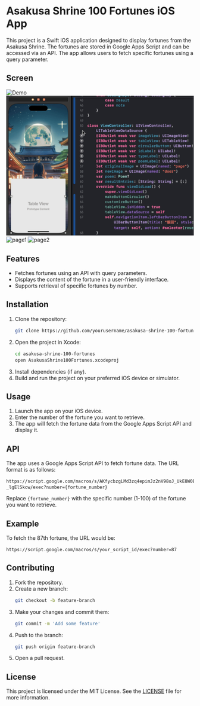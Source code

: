 # Asakusa Shrine 100 Fortunes iOS App

This project is a Swift iOS application designed to display fortunes from the Asakusa Shrine. The fortunes are stored in Google Apps Script and can be accessed via an API. The app allows users to fetch specific fortunes using a query parameter.

## Screen

![Demo](./screenshot/ScreenRecording.gif)
![outlet](./screenshot/outlet.gif)
![page1](./screenshot/IMG_1420.PNG)
![page2](./screenshot/IMG_1421.PNG)

## Features

- Fetches fortunes using an API with query parameters.
- Displays the content of the fortune in a user-friendly interface.
- Supports retrieval of specific fortunes by number.

## Installation

1. Clone the repository:
   ```bash
   git clone https://github.com/yourusername/asakusa-shrine-100-fortunes.git
   ```
2. Open the project in Xcode:
   ```bash
   cd asakusa-shrine-100-fortunes
   open AsakusaShrine100Fortunes.xcodeproj
   ```
3. Install dependencies (if any).
4. Build and run the project on your preferred iOS device or simulator.

## Usage

1. Launch the app on your iOS device.
2. Enter the number of the fortune you want to retrieve.
3. The app will fetch the fortune data from the Google Apps Script API and display it.

## API

The app uses a Google Apps Script API to fetch fortune data. The URL format is as follows:
```
https://script.google.com/macros/s/AKfycbzgLMd3zq4epimJz2nV98oJ_UkE8W0EvgeBvvKdiqvzO5wXbQaKU3bYIAgM-_lgElSkcw/exec?number={fortune_number}
```
Replace `{fortune_number}` with the specific number (1-100) of the fortune you want to retrieve.

## Example

To fetch the 87th fortune, the URL would be:
```
https://script.google.com/macros/s/your_script_id/exec?number=87
```

## Contributing

1. Fork the repository.
2. Create a new branch:
   ```bash
   git checkout -b feature-branch
   ```
3. Make your changes and commit them:
   ```bash
   git commit -m 'Add some feature'
   ```
4. Push to the branch:
   ```bash
   git push origin feature-branch
   ```
5. Open a pull request.

## License

This project is licensed under the MIT License. See the [LICENSE](LICENSE) file for more information.
